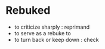 # Rebuked

- to criticize sharply : reprimand
- to serve as a rebuke to
- to turn back or keep down : check